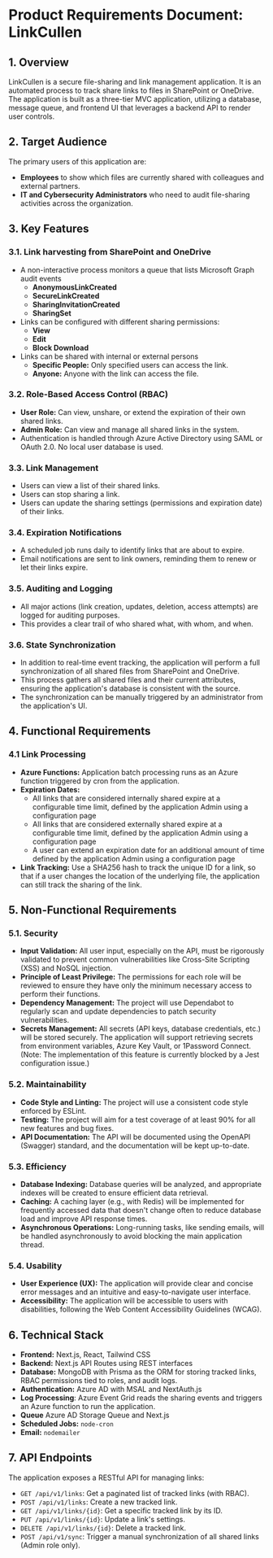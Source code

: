 # Product Requirements Document: LinkCullen

## 1. Overview

LinkCullen is a secure file-sharing and link management application. It is an automated process to track share links to files in SharePoint or OneDrive. The application is built as a three-tier MVC application, utilizing a database, message queue, and frontend UI that leverages a backend API to render user controls.

## 2. Target Audience

The primary users of this application are:
*   **Employees** to show which files are currently shared with colleagues and external partners.
*   **IT and Cybersecurity Administrators** who need to audit file-sharing activities across the organization.

## 3. Key Features

### 3.1. Link harvesting from SharePoint and OneDrive
*   A non-interactive process monitors a queue that lists Microsoft Graph audit events
    *   **AnonymousLinkCreated**
    *   **SecureLinkCreated**
    *   **SharingInvitationCreated**
    *   **SharingSet**
*   Links can be configured with different sharing permissions:
    *   **View**
    *   **Edit**
    *   **Block Download**
*   Links can be shared with internal or external persons
    *   **Specific People:** Only specified users can access the link.
    *   **Anyone:** Anyone with the link can access the file.

### 3.2. Role-Based Access Control (RBAC)
*   **User Role:** Can view, unshare, or extend the expiration of their own shared links.
*   **Admin Role:** Can view and manage all shared links in the system.
*   Authentication is handled through Azure Active Directory using SAML or OAuth 2.0. No local user database is used.

### 3.3. Link Management
*   Users can view a list of their shared links.
*   Users can stop sharing a link.
*   Users can update the sharing settings (permissions and expiration date) of their links.

### 3.4. Expiration Notifications
*   A scheduled job runs daily to identify links that are about to expire.
*   Email notifications are sent to link owners, reminding them to renew or let their links expire.

### 3.5. Auditing and Logging
*   All major actions (link creation, updates, deletion, access attempts) are logged for auditing purposes.
*   This provides a clear trail of who shared what, with whom, and when.

### 3.6. State Synchronization
*   In addition to real-time event tracking, the application will perform a full synchronization of all shared files from SharePoint and OneDrive.
*   This process gathers all shared files and their current attributes, ensuring the application's database is consistent with the source.
*   The synchronization can be manually triggered by an administrator from the application's UI.

## 4. Functional Requirements

### 4.1 Link Processing
*   **Azure Functions:** Application batch processing runs as an Azure function triggered by cron from the application.
*   **Expiration Dates:**
    * All links that are considered internally shared expire at a configurable time limit, defined by the application Admin using a configuration page
    * All links that are considered externally shared expire at a configurable time limit, defined by the application Admin using a configuration page
    * A user can extend an expiration date for an additional amount of time defined by the application Admin using a configuration page
*   **Link Tracking:** Use a SHA256 hash to track the unique ID for a link, so that if a user changes the location of the underlying file, the application can still track the sharing of the link.

## 5. Non-Functional Requirements

### 5.1. Security
*   **Input Validation:** All user input, especially on the API, must be rigorously validated to prevent common vulnerabilities like Cross-Site Scripting (XSS) and NoSQL injection.
*   **Principle of Least Privilege:** The permissions for each role will be reviewed to ensure they have only the minimum necessary access to perform their functions.
*   **Dependency Management:** The project will use Dependabot to regularly scan and update dependencies to patch security vulnerabilities.
*   **Secrets Management:** All secrets (API keys, database credentials, etc.) will be stored securely. The application will support retrieving secrets from environment variables, Azure Key Vault, or 1Password Connect. (Note: The implementation of this feature is currently blocked by a Jest configuration issue.)

### 5.2. Maintainability
*   **Code Style and Linting:** The project will use a consistent code style enforced by ESLint.
*   **Testing:** The project will aim for a test coverage of at least 90% for all new features and bug fixes.
*   **API Documentation:** The API will be documented using the OpenAPI (Swagger) standard, and the documentation will be kept up-to-date.

### 5.3. Efficiency
*   **Database Indexing:** Database queries will be analyzed, and appropriate indexes will be created to ensure efficient data retrieval.
*   **Caching:** A caching layer (e.g., with Redis) will be implemented for frequently accessed data that doesn't change often to reduce database load and improve API response times.
*   **Asynchronous Operations:** Long-running tasks, like sending emails, will be handled asynchronously to avoid blocking the main application thread.

### 5.4. Usability
*   **User Experience (UX):** The application will provide clear and concise error messages and an intuitive and easy-to-navigate user interface.
*   **Accessibility:** The application will be accessible to users with disabilities, following the Web Content Accessibility Guidelines (WCAG).

## 6. Technical Stack

*   **Frontend:** Next.js, React, Tailwind CSS
*   **Backend:** Next.js API Routes using REST interfaces
*   **Database:** MongoDB with Prisma as the ORM for storing tracked links, RBAC permissions tied to roles, and audit logs.
*   **Authentication:** Azure AD with MSAL and NextAuth.js
*   **Log Processing**: Azure Event Grid reads the sharing events and triggers an Azure function to run the application.
*   **Queue** Azure AD Storage Queue and Next.js
*   **Scheduled Jobs:** `node-cron`
*   **Email:** `nodemailer`

## 7. API Endpoints

The application exposes a RESTful API for managing links:
*   `GET /api/v1/links`: Get a paginated list of tracked links (with RBAC).
*   `POST /api/v1/links`: Create a new tracked link.
*   `GET /api/v1/links/{id}`: Get a specific tracked link by its ID.
*   `PUT /api/v1/links/{id}`: Update a link's settings.
*   `DELETE /api/v1/links/{id}`: Delete a tracked link.
*   `POST /api/v1/sync`: Trigger a manual synchronization of all shared links (Admin role only).
